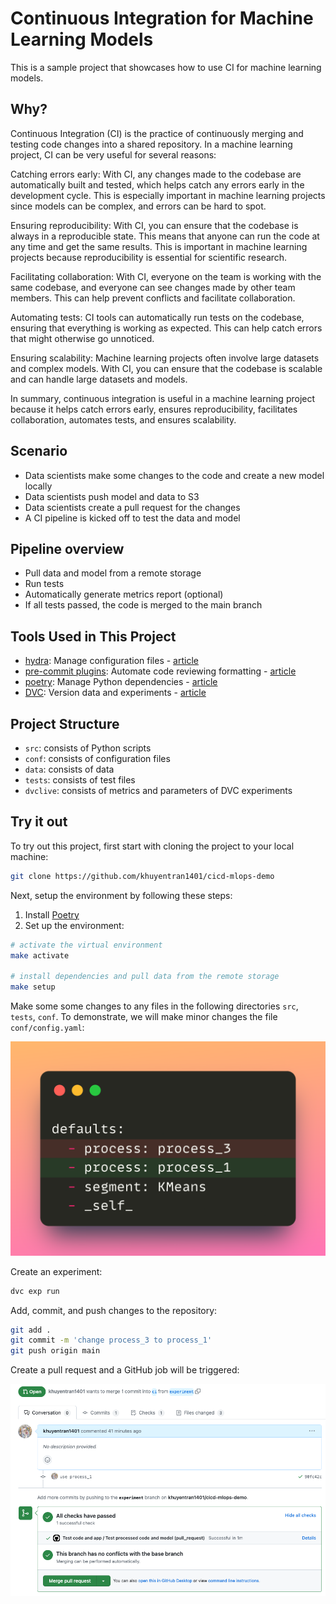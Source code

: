 # Continuous Integration for Machine Learning Models

This is a sample project that showcases how to use CI for machine learning models.

## Why?
Continuous Integration (CI) is the practice of continuously merging and testing code changes into a shared repository. In a machine learning project, CI can be very useful for several reasons:

Catching errors early: With CI, any changes made to the codebase are automatically built and tested, which helps catch any errors early in the development cycle. This is especially important in machine learning projects since models can be complex, and errors can be hard to spot.

Ensuring reproducibility: With CI, you can ensure that the codebase is always in a reproducible state. This means that anyone can run the code at any time and get the same results. This is important in machine learning projects because reproducibility is essential for scientific research.

Facilitating collaboration: With CI, everyone on the team is working with the same codebase, and everyone can see changes made by other team members. This can help prevent conflicts and facilitate collaboration.

Automating tests: CI tools can automatically run tests on the codebase, ensuring that everything is working as expected. This can help catch errors that might otherwise go unnoticed.

Ensuring scalability: Machine learning projects often involve large datasets and complex models. With CI, you can ensure that the codebase is scalable and can handle large datasets and models.

In summary, continuous integration is useful in a machine learning project because it helps catch errors early, ensures reproducibility, facilitates collaboration, automates tests, and ensures scalability.

## Scenario
- Data scientists make some changes to the code and create a new model locally
- Data scientists push model and data to S3
- Data scientists create a pull request for the changes
- A CI pipeline is kicked off to test the data and model

## Pipeline overview
- Pull data and model from a remote storage
- Run tests
- Automatically generate metrics report (optional)
- If all tests passed, the code is merged to the main branch

## Tools Used in This Project
* [hydra](https://hydra.cc/): Manage configuration files - [article](https://towardsdatascience.com/introduction-to-hydra-cc-a-powerful-framework-to-configure-your-data-science-projects-ed65713a53c6)
* [pre-commit plugins](https://pre-commit.com/): Automate code reviewing formatting  - [article](https://towardsdatascience.com/4-pre-commit-plugins-to-automate-code-reviewing-and-formatting-in-python-c80c6d2e9f5?sk=2388804fb174d667ee5b680be22b8b1f)
* [poetry](https://python-poetry.org/): Manage Python dependencies - [article](https://towardsdatascience.com/how-to-effortlessly-publish-your-python-package-to-pypi-using-poetry-44b305362f9f)
* [DVC](https://dvc.org/): Version data and experiments - [article](https://towardsdatascience.com/introduction-to-dvc-data-version-control-tool-for-machine-learning-projects-7cb49c229fe0)

## Project Structure
* `src`: consists of Python scripts
* `conf`: consists of configuration files
* `data`: consists of data
* `tests`: consists of test files
* `dvclive`: consists of metrics and parameters of DVC experiments

## Try it out
To try out this project, first start with cloning the project to your local machine:
```bash
git clone https://github.com/khuyentran1401/cicd-mlops-demo
```

Next, setup the environment by following these steps:
1. Install [Poetry](https://python-poetry.org/docs/#installation)
2. Set up the environment:
```bash
# activate the virtual environment
make activate

# install dependencies and pull data from the remote storage 
make setup
```

Make some some changes to any files in the following directories `src`, `tests`, `conf`. To demonstrate, we will make minor changes the file `conf/config.yaml`:

![](demo_images/code_change.png)

Create an experiment:
```bash
dvc exp run
```

Add, commit, and push changes to the repository:

```bash
git add .
git commit -m 'change process_3 to process_1'
git push origin main
```

Create a pull request and a GitHub job will be triggered:

![](demo_images/pr.png)




